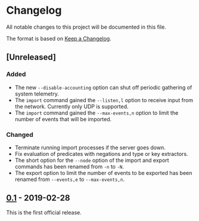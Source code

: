 # Changelog
All notable changes to this project will be documented in this file.

The format is based on [Keep a Changelog](https://keepachangelog.com/en/1.0.0/).

## [Unreleased]

### Added
- The new `--disable-accounting` option can shut off periodic gathering of system telemetry.
- The `import` command gained the `--listen,l` option to receive input
  from the network. Currently only UDP is supported.
- The `import` command gained the `--max-events,n` option to limit the number of events
  that will be imported.

### Changed
- Terminate running import processes if the server goes down.
- Fix evaluation of predicates with negations and type or key extractors.
- The short option for the `--node` option of the import and export commands
  has been renamed from `-n` to `-N`.
- The export option to limit the number of events to be exported has been
  renamed from `--events,e` to `--max-events,n`.


## [0.1] - 2019-02-28

This is the first official release.

[0.1]: https://github.com/vast-io/vast/releases/tag/0.1
